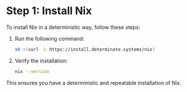 # Step 1: Install Nix

To install Nix in a deterministic way, follow these steps:

1. Run the following command:
   ```sh
   sh <(curl -L https://install.determinate.systems/nix)
   ```

2. Verify the installation:
   ```sh
   nix --version
   ```

This ensures you have a deterministic and repeatable installation of Nix.